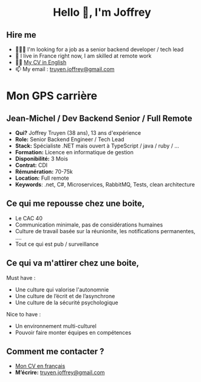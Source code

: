 <h1 align="center">Hello 👋, I'm Joffrey</h1>

## Hire me

- 🕵🏻‍♂️ I'm looking for a job as a senior backend developer / tech lead
- 📍 I live in France right now, I am skilled at remote work
- ✍🏻 [My CV in English](https://github.com/Kerdanite/hire-me/blob/main/Cv__Truyen_Joffrey.net.en.pdf)
- 📫 My email :  [truyen.joffrey@gmail.com](truyen.joffrey@gmail.com)

# Mon GPS carrière

## Jean-Michel / Dev Backend Senior / Full Remote

- **Qui?** Joffrey Truyen (38 ans), 13 ans d'expérience
- **Role:** Senior Backend Engineer / Tech Lead
- **Stack:** Spécialiste .NET mais ouvert à TypeScript / java / ruby / …
- **Formation:** Licence en informatique de gestion 
- **Disponibilité:** 3 Mois
- **Contrat:** CDI
- **Rémunération:** 70-75k
- **Location:** Full remote
- **Keywords**: .net, C#, Microservices, RabbitMQ, Tests, clean architecture

## **Ce qui me repousse chez une boite,**

- Le CAC 40
- Communication minimale, pas de considérations humaines
- Culture de travail basée sur la réunionite, les notifications permanentes, ....
- Tout ce qui est pub / surveillance

## **Ce qui va m'attirer chez une boite,**

Must have :
- Une culture qui valorise l'autonomnie
- Une culture de l’écrit et de l’asynchrone
- Une culture de la sécurité psychologique

Nice to have :
- Un environnement multi-culturel
- Pouvoir faire monter équipes en compétences

## **Comment me contacter ?**

- [Mon CV en français](https://github.com/Kerdanite/hire-me/blob/main/Cv__Truyen_Joffrey.net.fr.pdf)
- **M’écrire:** truyen.joffrey@gmail.com

